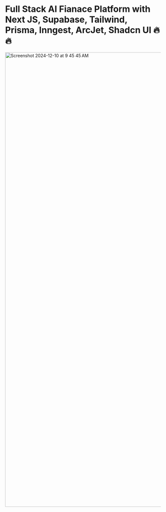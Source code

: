 # Full Stack AI Fianace Platform with Next JS, Supabase, Tailwind, Prisma, Inngest, ArcJet, Shadcn UI  🔥🔥

<img width="1470" alt="Screenshot 2024-12-10 at 9 45 45 AM" src="https://github.com/user-attachments/assets/1bc50b85-b421-4122-8ba4-ae68b2b61432">


